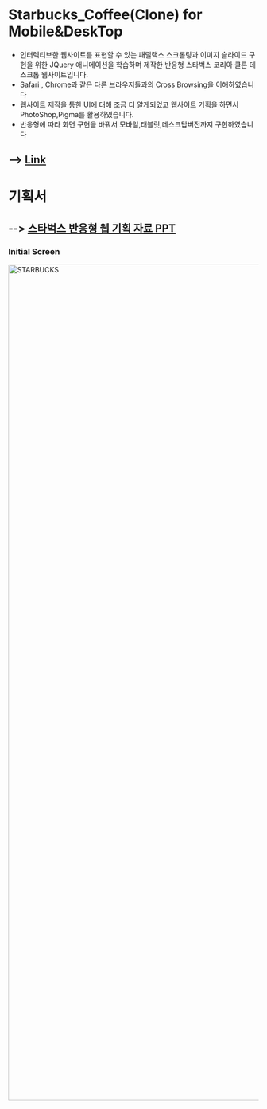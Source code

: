 # Starbucks_Coffee(Clone) for Mobile&DeskTop

- 인터렉티브한 웹사이트를 표현할 수 있는 패럴랙스 스크롤링과 이미지 슬라이드 구현을 위한 JQuery 애니메이션을 학습하며 제작한 반응형 스타벅스 코리아 클론 데스크톱 웹사이트입니다.
- Safari , Chrome과 같은 다른 브라우저들과의 Cross Browsing을 이해하였습니다
- 웹사이트 제작을 통한 UI에 대해 조금 더 알게되었고 웹사이트 기획을 하면서 PhotoShop,Pigma를 활용하였습니다.
- 반응형에 따라 화면 구현을 바꿔서 모바일,태블릿,데스크탑버전까지 구현하였습니다

## --> [Link](https://kdn0325.github.io/StarbucksKR/)

# 기획서

## --> [스타벅스 반응형 웹 기획 자료 PPT](https://github.com/kdn0325/starbucksPPT/blob/master/프로젝트완료결과보고서작성_PPT.pdf)

### Initial Screen
<img width="1679" alt="STARBUCKS" src="https://user-images.githubusercontent.com/91298955/148896831-d5585f8f-ff9f-49fc-9b96-599bb9fc38da.png">
